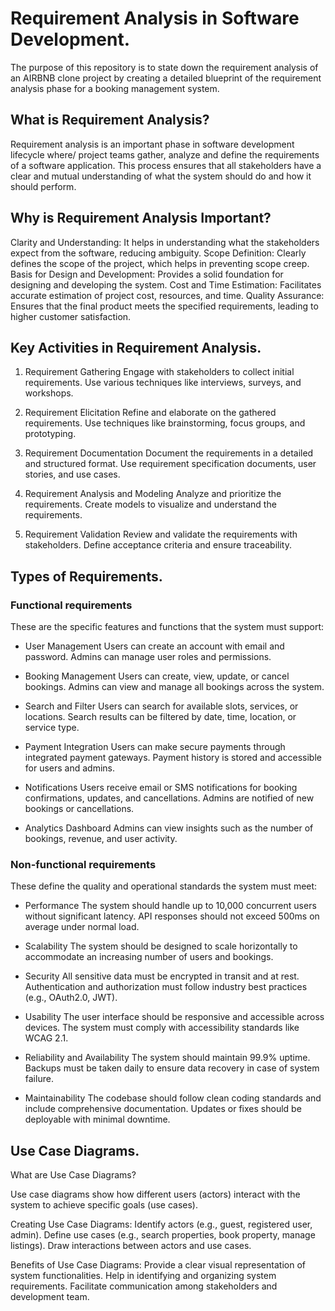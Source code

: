 # Requirement Analysis in Software Development.
The purpose of this repository is to state down the requirement analysis of an AIRBNB clone project by creating a detailed blueprint of the requirement analysis phase for a booking management system.

## What is Requirement Analysis?
Requirement analysis is an important phase in software development lifecycle where/ project teams gather, analyze and define the requirements of a software application. This process ensures that all stakeholders have a clear and mutual understanding of what the system should do and how it should perform.

## Why is Requirement Analysis Important?
Clarity and Understanding: It helps in understanding what the stakeholders expect from the software, reducing ambiguity.
Scope Definition: Clearly defines the scope of the project, which helps in preventing scope creep.
Basis for Design and Development: Provides a solid foundation for designing and developing the system.
Cost and Time Estimation: Facilitates accurate estimation of project cost, resources, and time.
Quality Assurance: Ensures that the final product meets the specified requirements, leading to higher customer satisfaction.

## Key Activities in Requirement Analysis.
1. Requirement Gathering
Engage with stakeholders to collect initial requirements.
Use various techniques like interviews, surveys, and workshops.

2. Requirement Elicitation
Refine and elaborate on the gathered requirements.
Use techniques like brainstorming, focus groups, and prototyping.

3. Requirement Documentation
Document the requirements in a detailed and structured format.
Use requirement specification documents, user stories, and use cases.

4. Requirement Analysis and Modeling
Analyze and prioritize the requirements.
Create models to visualize and understand the requirements.

5. Requirement Validation
Review and validate the requirements with stakeholders.
Define acceptance criteria and ensure traceability.

## Types of Requirements.

### Functional requirements
These are the specific features and functions that the system must support:

- User Management
Users can create an account with email and password.
Admins can manage user roles and permissions.

- Booking Management
Users can create, view, update, or cancel bookings.
Admins can view and manage all bookings across the system.

- Search and Filter
Users can search for available slots, services, or locations.
Search results can be filtered by date, time, location, or service type.

- Payment Integration
Users can make secure payments through integrated payment gateways.
Payment history is stored and accessible for users and admins.

- Notifications
Users receive email or SMS notifications for booking confirmations, updates, and cancellations.
Admins are notified of new bookings or cancellations.

- Analytics Dashboard
Admins can view insights such as the number of bookings, revenue, and user activity.

### Non-functional requirements
These define the quality and operational standards the system must meet:

- Performance
The system should handle up to 10,000 concurrent users without significant latency.
API responses should not exceed 500ms on average under normal load.

- Scalability
The system should be designed to scale horizontally to accommodate an increasing number of users and bookings.

- Security
All sensitive data must be encrypted in transit and at rest.
Authentication and authorization must follow industry best practices (e.g., OAuth2.0, JWT).

- Usability
The user interface should be responsive and accessible across devices.
The system must comply with accessibility standards like WCAG 2.1.

- Reliability and Availability
The system should maintain 99.9% uptime.
Backups must be taken daily to ensure data recovery in case of system failure.

- Maintainability
The codebase should follow clean coding standards and include comprehensive documentation.
Updates or fixes should be deployable with minimal downtime.

## Use Case Diagrams.
What are Use Case Diagrams?

Use case diagrams show how different users (actors) interact with the system to achieve specific goals (use cases).

Creating Use Case Diagrams:
Identify actors (e.g., guest, registered user, admin).
Define use cases (e.g., search properties, book property, manage listings).
Draw interactions between actors and use cases.

Benefits of Use Case Diagrams:
Provide a clear visual representation of system functionalities.
Help in identifying and organizing system requirements.
Facilitate communication among stakeholders and development team.

